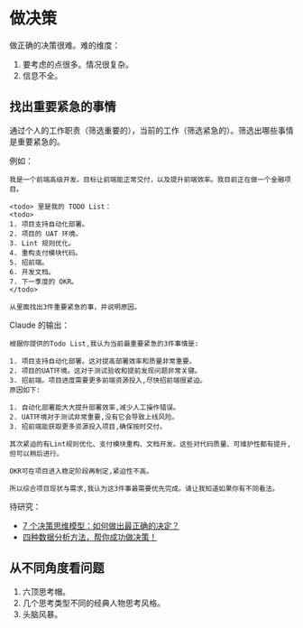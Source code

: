 # 做决策
做正确的决策很难。难的维度：
1. 要考虑的点很多。情况很复杂。
2. 信息不全。


## 找出重要紧急的事情
通过个人的工作职责（筛选重要的），当前的工作（筛选紧急的）。筛选出哪些事情是重要紧急的。

例如：
```
我是一个前端高级开发。目标让前端能正常交付，以及提升前端效率。我目前正在做一个金融项目。

<todo> 里是我的 TODO List：
<todo>
1. 项目支持自动化部署。
2. 项目的 UAT 环境。
3. Lint 规则优化。
4. 重构支付模块代码。
5. 招前端。
6. 开发文档。
7. 下一季度的 OKR。
</todo>

从里面找出3件重要紧急的事，并说明原因。
```

Claude 的输出：
```
根据你提供的Todo List,我认为当前最重要紧急的3件事情是:

1. 项目支持自动化部署。这对提高部署效率和质量非常重要。
2. 项目的UAT环境。这对于测试验收和提前发现问题非常关键。
3. 招前端。项目进度需要更多前端资源投入,尽快招前端很紧迫。
原因如下:

1. 自动化部署能大大提升部署效率,减少人工操作错误。
2. UAT环境对于测试非常重要,没有它会导致上线风险。
3. 招前端能获取更多资源投入项目,确保按时交付。

其次紧迫的有Lint规则优化、支付模块重构、文档开发。这些对代码质量、可维护性都有提升,但可以稍后进行。

OKR可在项目进入稳定阶段再制定,紧迫性不高。

所以综合项目现状与需求,我认为这3件事最需要优先完成。请让我知道如果你有不同看法。
```

待研究：
* [7 个决策思维模型：如何做出最正确的决定？](https://36kr.com/p/973876730085123)
* [四种数据分析方法，帮你成功做决策！](https://www.dataapplab.com/four-types-of-data-analysis-that-improve-decision-making/)

## 从不同角度看问题
1. 六顶思考帽。
2. 几个思考类型不同的经典人物思考风格。
3. 头脑风暴。
